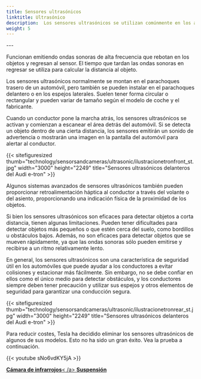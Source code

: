 ```yaml
---
title: Sensores ultrasónicos
linktitle: Ultrasónico
description:  Los sensores ultrasónicos se utilizan comúnmente en los automóviles para ayudar a los conductores a estacionar y evitar colisiones.
weight: 5
---
```

<!-- markdownlint-disable MD033 -->---

Funcionan emitiendo ondas sonoras de alta frecuencia que rebotan en los objetos y regresan al sensor. El tiempo que tardan las ondas sonoras en regresar se utiliza para calcular la distancia al objeto.

Los sensores ultrasónicos normalmente se montan en el parachoques trasero de un automóvil, pero también se pueden instalar en el parachoques delantero o en los espejos laterales. Suelen tener forma circular o rectangular y pueden variar de tamaño según el modelo de coche y el fabricante.

Cuando un conductor pone la marcha atrás, los sensores ultrasónicos se activan y comienzan a escanear el área detrás del automóvil. Si se detecta un objeto dentro de una cierta distancia, los sensores emitirán un sonido de advertencia o mostrarán una imagen en la pantalla del automóvil para alertar al conductor.

{{< sitefiguresized thumb="technology/sensorsandcameras/ultrasonic/ilustracionetronfront_st.jpg" width="3000" height="2249" title="Sensores ultrasónicos delanteros del Audi e-tron" >}}

Algunos sistemas avanzados de sensores ultrasónicos también pueden proporcionar retroalimentación háptica al conductor a través del volante o del asiento, proporcionando una indicación física de la proximidad de los objetos.

Si bien los sensores ultrasónicos son eficaces para detectar objetos a corta distancia, tienen algunas limitaciones. Pueden tener dificultades para detectar objetos más pequeños o que estén cerca del suelo, como bordillos u obstáculos bajos. Además, no son eficaces para detectar objetos que se mueven rápidamente, ya que las ondas sonoras sólo pueden emitirse y recibirse a un ritmo relativamente lento.

En general, los sensores ultrasónicos son una característica de seguridad útil en los automóviles que puede ayudar a los conductores a evitar colisiones y estacionar más fácilmente. Sin embargo, no se debe confiar en ellos como el único medio para detectar obstáculos, y los conductores siempre deben tener precaución y utilizar sus espejos y otros elementos de seguridad para garantizar una conducción segura.

{{< sitefiguresized thumb="technology/sensorsandcameras/ultrasonic/ilustracionetronrear_st.jpg" width="3000" height="2249" title="Sensores ultrasónicos delanteros del Audi e-tron" >}}

Para reducir costes, Tesla ha decidido eliminar los sensores ultrasónicos de algunos de sus modelos. Esto no ha sido un gran éxito. Vea la prueba a continuación.

{{< youtube sNo6vdKY5jA >}}

<div class="mt-3 mb-3">
     <a href="../infrared/" class="text-decoration-none text-black"><strong><i class="bi-arrow-left"></i> Cámara de infrarrojos</strong>< /a>
     <a href="../../suspension/" class="text-decoration-none text-black float-end"><strong>Suspensión<i class="bi-arrow-right"></i> </strong></a>
</div>